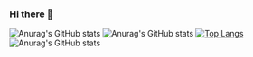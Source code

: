 ### Hi there 👋

<!--
**jy1655/jy1655** is a ✨ _special_ ✨ repository because its `README.md` (this file) appears on your GitHub profile.

Here are some ideas to get you started:

- 🔭 I’m currently working on ...
- 🌱 I’m currently learning ...
- 👯 I’m looking to collaborate on ...
- 🤔 I’m looking for help with ...
- 💬 Ask me about ...
- 📫 How to reach me: ...
- 😄 Pronouns: ...
- ⚡ Fun fact: ...
-->

![Anurag's GitHub stats](https://github-readme-stats.vercel.app/api?username=jy1655&hide=stars)
![Anurag's GitHub stats](https://github-readme-stats.vercel.app/api?username=jy1655&count_private=true)
[![Top Langs](https://github-readme-stats.vercel.app/api/top-langs/?username=jy1655)](https://github.com/anuraghazra/github-readme-stats)
![Anurag's GitHub stats](https://github-readme-stats.vercel.app/api?username=jy1655&show_icons=true&theme=dark)
